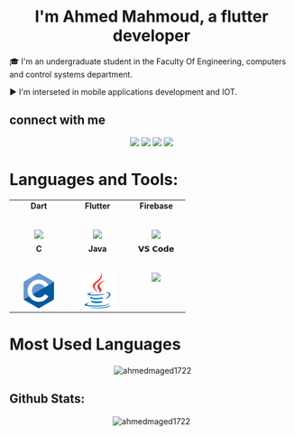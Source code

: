 <h1 align="center">I'm Ahmed Mahmoud, a flutter developer</h1>
🎓 I'm an undergraduate student in the Faculty Of Engineering, computers and control systems department.

▶️ I'm interseted in mobile applications development and IOT.


<h2 align="left">connect with me</h2>
<p align="center">
<a href="linkedin.com/in/yasser-mohamed-5390392a4"><img src="https://img.shields.io/badge/linkedin-%230177B5?style=flat&logo=linkedin&logoColor=white"/></a>
<a href="https://www.facebook.com/yasser.muhammed.7070/"><img src="https://img.shields.io/badge/facebook-%230866FF?style=flat&logo=facebook&logoColor=white"/></a>
<a href="https://t.me/pi314000"><img src="https://img.shields.io/badge/telegram-2CA5E0?style=flat&logo=telegram&logoColor=white"/></a>
<a href="https://twitter.com/yassermohame0?s=21&t=5QzEL92aoy4RbqQ4wmbq3w"><img src="https://img.shields.io/badge/twitter-%231FA1F1?style=flat&logo=X&logoColor=white"/></a>
</p>



<h1 align="left">Languages and Tools:</h1>

<table align="center">
  <tbody>
    <tr valign="top">
      <td width="25%" align="center">
        <span><strong>Dart</span><br><br><br>
        <img height="64px" src="https://cdn.svgporn.com/logos/dart.svg">
      </td>
      <td width="25%" align="center">
        <span><strong>Flutter</span><br><br><br>
        <img height="64px" src="https://cdn.svgporn.com/logos/flutter.svg">
      </td>
      <td width="25%" align="center">
        <span><strong>Firebase</span><br><br><br>
        <img height="64px" src="https://cdn.svgporn.com/logos/firebase.svg">
        </td>
    </tr>
    <tr valign="top">
      <td width="25%" align="center">
        <span><strong>C</strong>
        </span><br><br><br>
        <img height="64px" src="https://raw.githubusercontent.com/devicons/devicon/master/icons/c/c-original.svg">
      </td>
      <td width="25%" align="center">
        <span><strong>Java</strong>
        </span><br><br><br>
        <img height="64px" src="https://raw.githubusercontent.com/devicons/devicon/master/icons/java/java-original.svg">
      </td>
      <td width="25%" align="center">
        <span><strong>𝗩𝗦 𝗖𝗼𝗱𝗲</span><br><br><br>
        <img height="64px" src="https://cdn.svgporn.com/logos/visual-studio-code.svg">
      </td>
    </tr>
   
  </tbody>
</table>




<h1 align="left">Most Used Languages</h1>
<p align="center">&nbsp;<img align="center" src="https://github-readme-stats.vercel.app/api?username=ahmedmaged1722&show_icons=true&locale=en" alt="ahmedmaged1722" /></p>


<h2 align="left">Github Stats:</h2>
<p align="center"><img align="center" src="https://github-readme-stats.vercel.app/api/top-langs?username=ahmedmaged1722&show_icons=true&locale=en&layout=compact" alt="ahmedmaged1722" /></p>
